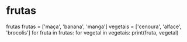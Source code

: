 # frutas
frutas
frutas = ['maça', 'banana', 'manga']
vegetais = ['cenoura', 'alface', 'brocolis']
for fruta in frutas:
  for vegetal in vegetais:
    print(fruta, vegetal)
